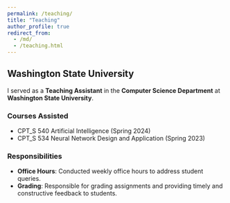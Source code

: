 ```yaml
---
permalink: /teaching/
title: "Teaching"
author_profile: true
redirect_from: 
  - /md/
  - /teaching.html
---
```


## Washington State University

I served as a **Teaching Assistant** in the **Computer Science Department** at **Washington State University**.

### Courses Assisted

- CPT_S 540 Artificial Intelligence (Spring 2024)
- CPT_S 534 Neural Network Design and Application (Spring 2023)

### Responsibilities

- **Office Hours**: Conducted weekly office hours to address student queries.
- **Grading**: Responsible for grading assignments and providing timely and constructive feedback to students.

